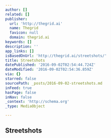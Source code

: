 ```yaml
---
author: []
related: []
publisher:
  url: 'http://thegrid.ai'
  name: Thegrid
  favicon: null
  domain: thegrid.ai
keywords: []
description: ''
app_links: []
isBasedOnUrl: 'http://thegrid.ai/streetshots/'
title: Streetshots
datePublished: '2016-09-02T02:54:44.724Z'
dateModified: '2016-09-02T02:54:36.859Z'
via: {}
starred: false
sourcePath: _posts/2016-09-02-streetshots.md
inFeed: true
hasPage: false
inNav: false
_context: 'http://schema.org'
_type: MediaObject

---
```

<article style=""><h1>Streetshots</h1></article>